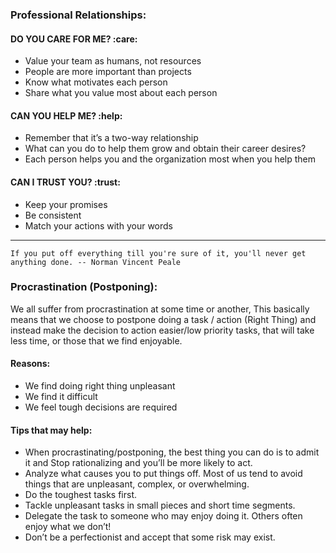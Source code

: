 

###  Professional Relationships:

#### DO YOU CARE FOR ME?  :care:
- Value your team as humans, not resources
- People are more important than projects 
- Know what motivates each person 
- Share what you value most about each person 

#### CAN YOU HELP ME? :help:
- Remember that it’s a two-way relationship 
- What can you do to help them grow and obtain their career desires?
- Each person helps you and the organization most when you help them

#### CAN I TRUST YOU? :trust:
- Keep your promises
- Be consistent
- Match your actions with your words

------------

`If you put off everything till you're sure of it, you'll never get anything done.
-- Norman Vincent Peale`
### Procrastination (Postponing):
We all suffer from procrastination at some time or another, This basically means that we choose to postpone doing a task / action (Right Thing) and instead make the decision to action easier/low priority tasks, that will take less time, or those that we find enjoyable.

#### Reasons:
- We find doing right thing unpleasant
- We find it difficult
- We feel tough decisions are required

#### Tips that may help: 
- When procrastinating/postponing, the best thing you can do is to admit it and  Stop rationalizing and you’ll be more likely to act.
- Analyze what causes you to put things off. Most of us tend to avoid things that are unpleasant, complex, or overwhelming.
- Do the toughest tasks first.
- Tackle unpleasant tasks in small pieces and short time segments.
- Delegate the task to someone who may enjoy doing it. Others often enjoy what we don’t!
- Don’t be a perfectionist and accept that some risk may exist.



